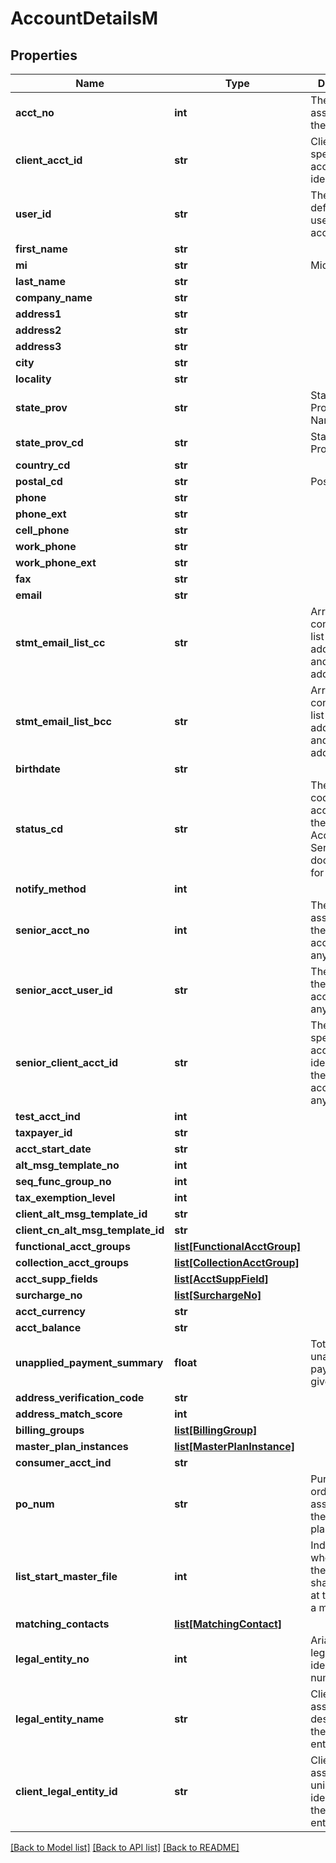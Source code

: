 # AccountDetailsM

## Properties
Name | Type | Description | Notes
------------ | ------------- | ------------- | -------------
**acct_no** | **int** | The Aria assigned ID of the account | [optional] 
**client_acct_id** | **str** | Client specified account identifier | [optional] 
**user_id** | **str** | The client defined user_id for the account | [optional] 
**first_name** | **str** |  | [optional] 
**mi** | **str** | Middle initial | [optional] 
**last_name** | **str** |  | [optional] 
**company_name** | **str** |  | [optional] 
**address1** | **str** |  | [optional] 
**address2** | **str** |  | [optional] 
**address3** | **str** |  | [optional] 
**city** | **str** |  | [optional] 
**locality** | **str** |  | [optional] 
**state_prov** | **str** | State or Province Name | [optional] 
**state_prov_cd** | **str** | State or Province Code | [optional] 
**country_cd** | **str** |  | [optional] 
**postal_cd** | **str** | Postal code | [optional] 
**phone** | **str** |  | [optional] 
**phone_ext** | **str** |  | [optional] 
**cell_phone** | **str** |  | [optional] 
**work_phone** | **str** |  | [optional] 
**work_phone_ext** | **str** |  | [optional] 
**fax** | **str** |  | [optional] 
**email** | **str** |  | [optional] 
**stmt_email_list_cc** | **str** | Array containing the list of additional cc and bcc email addresses. | [optional] 
**stmt_email_list_bcc** | **str** | Array containing the list of additional cc and bcc email addresses. | [optional] 
**birthdate** | **str** |  | [optional] 
**status_cd** | **str** | The status code of the account. See the Aria Account Services API documentation for details  | [optional] 
**notify_method** | **int** |  | [optional] 
**senior_acct_no** | **int** | The Aria assigned ID of the parent account, if any. | [optional] 
**senior_acct_user_id** | **str** | The user_id of the parent account, if any. | [optional] 
**senior_client_acct_id** | **str** | The client specified account identifier of the parent account, if any. | [optional] 
**test_acct_ind** | **int** |  | [optional] 
**taxpayer_id** | **str** |  | [optional] 
**acct_start_date** | **str** |  | [optional] 
**alt_msg_template_no** | **int** |  | [optional] 
**seq_func_group_no** | **int** |  | [optional] 
**tax_exemption_level** | **int** |  | [optional] 
**client_alt_msg_template_id** | **str** |  | [optional] 
**client_cn_alt_msg_template_id** | **str** |  | [optional] 
**functional_acct_groups** | [**list[FunctionalAcctGroup]**](FunctionalAcctGroup.md) |  | 
**collection_acct_groups** | [**list[CollectionAcctGroup]**](CollectionAcctGroup.md) |  | 
**acct_supp_fields** | [**list[AcctSuppField]**](AcctSuppField.md) |  | [optional] 
**surcharge_no** | [**list[SurchargeNo]**](SurchargeNo.md) |  | 
**acct_currency** | **str** |  | [optional] 
**acct_balance** | **str** |  | [optional] 
**unapplied_payment_summary** | **float** | Total sum of unapplied payments for a given account | [optional] 
**address_verification_code** | **str** |  | [optional] 
**address_match_score** | **int** |  | [optional] 
**billing_groups** | [**list[BillingGroup]**](BillingGroup.md) |  | [optional] 
**master_plan_instances** | [**list[MasterPlanInstance]**](MasterPlanInstance.md) |  | [optional] 
**consumer_acct_ind** | **str** |  | [optional] 
**po_num** | **str** | Purchase order number assigned to the account or plan instance. | [optional] 
**list_start_master_file** | **int** | Indicates whether or not the account shall be listed at the start of a master file. | [optional] 
**matching_contacts** | [**list[MatchingContact]**](MatchingContact.md) |  | [optional] 
**legal_entity_no** | **int** | Aria-assigned legal entity identification number. | [optional] 
**legal_entity_name** | **str** | Client-assigned descriptor of the legal entity. | [optional] 
**client_legal_entity_id** | **str** | Client-assigned unique identifier for the legal entity. | [optional] 

[[Back to Model list]](../README.md#documentation-for-models) [[Back to API list]](../README.md#documentation-for-api-endpoints) [[Back to README]](../README.md)


